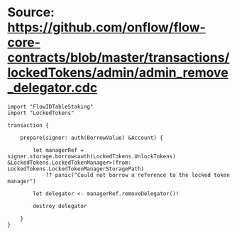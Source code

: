 # Source: https://github.com/onflow/flow-core-contracts/blob/master/transactions/lockedTokens/admin/admin_remove_delegator.cdc

```
import "FlowIDTableStaking"
import "LockedTokens"

transaction {

    prepare(signer: auth(BorrowValue) &Account) {

        let managerRef = signer.storage.borrow<auth(LockedTokens.UnlockTokens) &LockedTokens.LockedTokenManager>(from: LockedTokens.LockedTokenManagerStoragePath)
            ?? panic("Could not borrow a reference to the locked token manager")

        let delegator <- managerRef.removeDelegator()!

        destroy delegator

    }
}

```
